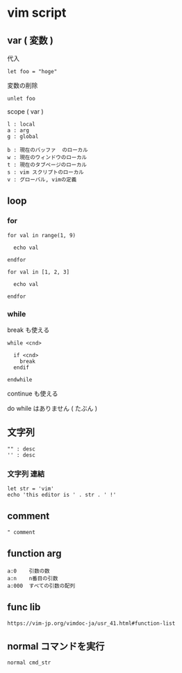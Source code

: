 
# vim script


## var ( 変数 )

代入

```
let foo = "hoge"
```

変数の削除

```
unlet foo
```

scope ( var )

```
l : local
a : arg
g : global

b : 現在のバッファ  のローカル
w : 現在のウィンドウのローカル
t : 現在のタブページのローカル
s : vim スクリプトのローカル
v : グローバル, vimの定義
```


## loop

### for

```
for val in range(1, 9)

  echo val

endfor
```

```
for val in [1, 2, 3]

  echo val

endfor
```

### while

break も使える

```
while <cnd>

  if <cnd>
    break
  endif

endwhile
```

continue も使える


do while はありません ( たぶん )



## 文字列

```
"" : desc
'' : desc
```

### 文字列 連結

```
let str = 'vim'
echo 'this editor is ' . str . ' !'
```


## comment

```
" comment
```


## function arg

```
a:0    引数の数
a:n    n番目の引数
a:000  すべての引数の配列
```


## func lib

```
https://vim-jp.org/vimdoc-ja/usr_41.html#function-list
```


## normal コマンドを実行

```
normal cmd_str
```



